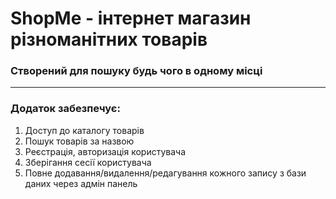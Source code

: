# ShopMe - інтернет магазин різноманітних товарів

### Створений для пошуку будь чого в одному місці

---

### Додаток забезпечує:

1. Доступ до каталогу товарів
2. Пошук товарів за назвою
3. Реєстрація, авторизація користувача
4. Зберігання сесії користувача
5. Повне додавання/видалення/редагування кожного запису з бази даних через адмін панель